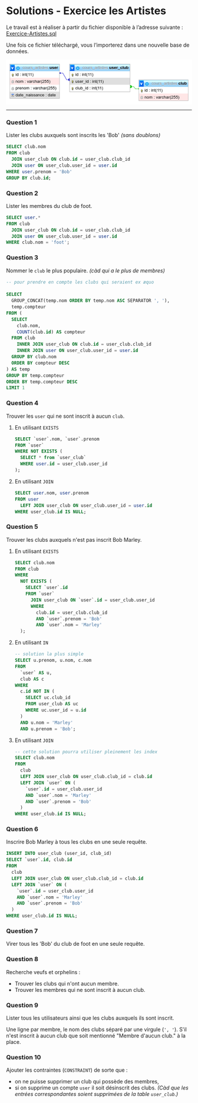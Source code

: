 # Solutions - Exercice les Artistes

Le travail est à réaliser à partir du fichier disponible à l’adresse suivante :
[Exercice-Artistes.sql](Exercice-Artistes.sql)

Une fois ce fichier téléchargé, vous l’importerez dans une nouvelle base de données.

<img src="Exercice-Artistes.png" style="display:block; margin:auto;" />

---

### Question 1

Lister les clubs auxquels sont inscrits les 'Bob' _(sans doublons)_

```sql
SELECT club.nom
FROM club
  JOIN user_club ON club.id = user_club.club_id
  JOIN user ON user_club.user_id = user.id
WHERE user.prenom = 'Bob'
GROUP BY club.id;
```

### Question 2

Lister les membres du club de foot.

```sql
SELECT user.*
FROM club
  JOIN user_club ON club.id = user_club.club_id
  JOIN user ON user_club.user_id = user.id
WHERE club.nom = 'foot';
```

### Question 3

Nommer le `club` le plus populaire. _(càd qui a le plus de membres)_

```sql
-- pour prendre en compte les clubs qui seraient ex æquo

SELECT
  GROUP_CONCAT(temp.nom ORDER BY temp.nom ASC SEPARATOR ', '),
  temp.compteur
FROM (
  SELECT
    club.nom,
    COUNT(club.id) AS compteur
  FROM club
    INNER JOIN user_club ON club.id = user_club.club_id
    INNER JOIN user ON user_club.user_id = user.id
  GROUP BY club.nom
  ORDER BY compteur DESC
) AS temp
GROUP BY temp.compteur
ORDER BY temp.compteur DESC
LIMIT 1
```

### Question 4

Trouver les `user` qui ne sont inscrit à aucun `club`.

1. En utilisant `EXISTS`

   ```sql
   SELECT `user`.nom, `user`.prenom
   FROM `user`
   WHERE NOT EXISTS (
     SELECT * from `user_club`
     WHERE user.id = user_club.user_id
   );
   ```

2. En utilisant `JOIN`

   ```sql
   SELECT user.nom, user.prenom
   FROM user
     LEFT JOIN user_club ON user_club.user_id = user.id
   WHERE user_club.id IS NULL;
   ```

### Question 5

Trouver les clubs auxquels n'est pas inscrit Bob Marley.

1. En utilisant `EXISTS`

   ```sql
   SELECT club.nom
   FROM club
   WHERE
     NOT EXISTS (
       SELECT `user`.id
       FROM `user`
         JOIN user_club ON `user`.id = user_club.user_id
         WHERE
           club.id = user_club.club_id
           AND `user`.prenom = 'Bob'
           AND `user`.nom = 'Marley'
     );
   ```

2. En utilisant `IN`

   ```sql
   -- solution la plus simple
   SELECT u.prenom, u.nom, c.nom
   FROM
     `user` AS u,
     club AS c
   WHERE
     c.id NOT IN (
       SELECT uc.club_id
       FROM user_club AS uc
       WHERE uc.user_id = u.id
     )
     AND u.nom = 'Marley'
     AND u.prenom = 'Bob';
   ```

3. En utilisant `JOIN`

   ```sql
   -- cette solution pourra utiliser pleinement les index
   SELECT club.nom
   FROM
     club
     LEFT JOIN user_club ON user_club.club_id = club.id
     LEFT JOIN `user` ON (
       `user`.id = user_club.user_id
       AND `user`.nom = 'Marley'
       AND `user`.prenom = 'Bob'
     )
   WHERE user_club.id IS NULL;
   ```

### Question 6

Inscrire Bob Marley à tous les clubs en une seule requête.

```sql
INSERT INTO user_club (user_id, club_id)
SELECT `user`.id, club.id
FROM
  club
  LEFT JOIN user_club ON user_club.club_id = club.id
  LEFT JOIN `user` ON (
    `user`.id = user_club.user_id
    AND `user`.nom = 'Marley'
    AND `user`.prenom = 'Bob'
  )
WHERE user_club.id IS NULL;
```

### Question 7

Virer tous les 'Bob' du club de foot en une seule requête.

### Question 8

Recherche veufs et orphelins :

- Trouver les clubs qui n'ont aucun membre.
- Trouver les membres qui ne sont inscrit à aucun club.

### Question 9

Lister tous les utilisateurs ainsi que les clubs auxquels ils sont inscrit.

Une ligne par membre, le nom des clubs séparé par une virgule (`', '`). S'il n'est inscrit à aucun club que soit mentionné "Membre d'aucun club." à la place.

### Question 10

Ajouter les contraintes (`CONSTRAINT`) de sorte que :

- on ne puisse supprimer un club qui possède des membres,
- si on supprime un compte `user` il soit désinscrit des clubs. _(Càd que les entrées correspondantes soient supprimées de la table `user_club`.)_

